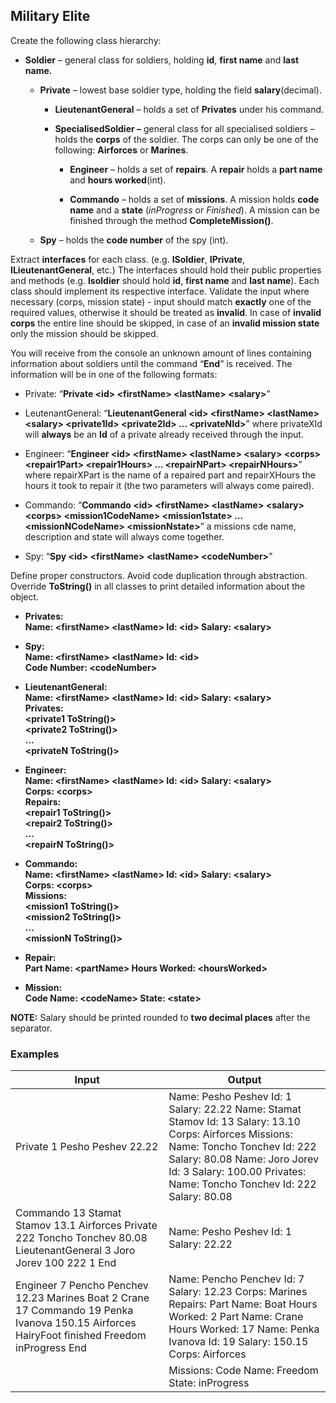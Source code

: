 ﻿Military Elite
--------------

Create the following class hierarchy:

-   **Soldier** – general class for soldiers, holding **id**, **first name** and
    **last name.**

    -   **Private** – lowest base soldier type, holding the field
        **salary**(decimal).

        -   **LieutenantGeneral** – holds a set of **Privates** under his
            command.

        -   **SpecialisedSoldier –** general class for all specialised soldiers
            – holds the **corps** of the soldier. The corps can only be one of
            the following: **Airforces** or **Marines**.

            -   **Engineer** – holds a set of **repairs**. A **repair** holds a
                **part name** and **hours worked**(int).

            -   **Commando** – holds a set of **missions**. A mission holds
                **code name** and a **state** (*inProgress* or *Finished*). A
                mission can be finished through the method
                **CompleteMission()**.

    -   **Spy** – holds the **code number** of the spy (int).

Extract **interfaces** for each class. (e.g. **ISoldier**, **IPrivate**,
**ILieutenantGeneral**, etc.) The interfaces should hold their public properties
and methods (e.g. **Isoldier** should hold **id**, **first name** and **last
name**). Each class should implement its respective interface. Validate the
input where necessary (corps, mission state) - input should match **exactly**
one of the required values, otherwise it should be treated as **invalid**. In
case of **invalid corps** the entire line should be skipped, in case of an
**invalid mission state** only the mission should be skipped.

You will receive from the console an unknown amount of lines containing
information about soldiers until the command “**End**” is received. The
information will be in one of the following formats:

-   Private: “**Private \<id\> \<firstName\> \<lastName\> \<salary\>**”

-   LeutenantGeneral: “**LieutenantGeneral \<id\> \<firstName\> \<lastName\>
    \<salary\> \<private1Id\> \<private2Id\> … \<privateNId\>**” where
    privateXId will **always** be an **Id** of a private already received
    through the input.

-   Engineer: “**Engineer \<id\> \<firstName\> \<lastName\> \<salary\> \<corps\>
    \<repair1Part\> \<repair1Hours\> … \<repairNPart\> \<repairNHours\>**” where
    repairXPart is the name of a repaired part and repairXHours the hours it
    took to repair it (the two parameters will always come paired).

-   Commando: “**Commando \<id\> \<firstName\> \<lastName\> \<salary\> \<corps\>
    \<mission1CodeName\> \<mission1state\> … \<missionNCodeName\>
    \<missionNstate\>**” a missions cde name, description and state will always
    come together.

-   Spy: “**Spy \<id\> \<firstName\> \<lastName\> \<codeNumber\>**”

Define proper constructors. Avoid code duplication through abstraction. Override
**ToString()** in all classes to print detailed information about the object.

-   **Privates:**  
    **Name: \<firstName\> \<lastName\> Id: \<id\> Salary: \<salary\>**

-   **Spy:**  
    **Name: \<firstName\> \<lastName\> Id: \<id\>**  
    **Code Number: \<codeNumber\>**

-   **LieutenantGeneral:**  
    **Name: \<firstName\> \<lastName\> Id: \<id\> Salary: \<salary\>**  
    **Privates:**  
    **\<private1 ToString()\>**  
    **\<private2 ToString()\>**  
    **…**  
    **\<privateN ToString()\>**

-   **Engineer:**  
    **Name: \<firstName\> \<lastName\> Id: \<id\> Salary: \<salary\>**  
    **Corps: \<corps\>**  
    **Repairs:**  
    **\<repair1 ToString()\>**  
    **\<repair2 ToString()\>**  
    **…**  
    **\<repairN ToString()\>**

-   **Commando:**  
    **Name: \<firstName\> \<lastName\> Id: \<id\> Salary: \<salary\>**  
    **Corps: \<corps\>**  
    **Missions:**  
    **\<mission1 ToString()\>**  
    **\<mission2 ToString()\>**  
    **…**  
    **\<missionN ToString()\>**

-   **Repair:**  
    **Part Name: \<partName\> Hours Worked: \<hoursWorked\>**

-   **Mission:**  
    **Code Name: \<codeName\> State: \<state\>**

**NOTE:** Salary should be printed rounded to **two decimal places** after the
separator.

### Examples

| **Input**                                                                                                                                          | **Output**                                                                                                                                                                                                                                                                             |
|----------------------------------------------------------------------------------------------------------------------------------------------------|----------------------------------------------------------------------------------------------------------------------------------------------------------------------------------------------------------------------------------------------------------------------------------------|
| Private 1 Pesho Peshev 22.22                                                                                                                       | Name: Pesho Peshev Id: 1 Salary: 22.22 Name: Stamat Stamov Id: 13 Salary: 13.10 Corps: Airforces Missions: Name: Toncho Tonchev Id: 222 Salary: 80.08 Name: Joro Jorev Id: 3 Salary: 100.00 Privates: Name: Toncho Tonchev Id: 222 Salary: 80.08                                       |
| Commando 13 Stamat Stamov 13.1 Airforces Private 222 Toncho Tonchev 80.08 LieutenantGeneral 3 Joro Jorev 100 222 1 End                             | Name: Pesho Peshev Id: 1 Salary: 22.22                                                                                                                                                                                                                                                 |
| Engineer 7 Pencho Penchev 12.23 Marines Boat 2 Crane 17 Commando 19 Penka Ivanova 150.15 Airforces HairyFoot finished Freedom inProgress End       | Name: Pencho Penchev Id: 7 Salary: 12.23 Corps: Marines Repairs: Part Name: Boat Hours Worked: 2 Part Name: Crane Hours Worked: 17 Name: Penka Ivanova Id: 19 Salary: 150.15 Corps: Airforces                                                                                          |
|                                                                                                                                                    | Missions: Code Name: Freedom State: inProgress                                                                                                                                                                                                                                         |